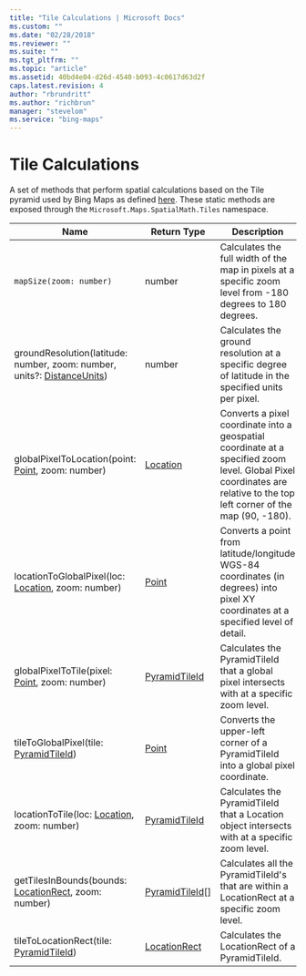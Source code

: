 ```yaml
---
title: "Tile Calculations | Microsoft Docs"
ms.custom: ""
ms.date: "02/28/2018"
ms.reviewer: ""
ms.suite: ""
ms.tgt_pltfrm: ""
ms.topic: "article"
ms.assetid: 40bd4e04-d26d-4540-b093-4c0617d63d2f
caps.latest.revision: 4
author: "rbrundritt"
ms.author: "richbrun"
manager: "stevelom"
ms.service: "bing-maps"
---
```


# Tile Calculations

A set of methods that perform spatial calculations based on the Tile pyramid used by Bing Maps as defined [here](../../../articles/bing-maps-tile-system.md). These static methods are exposed through the `Microsoft.Maps.SpatialMath.Tiles` namespace.

Name                                                                                  | Return Type           | Description
------------------------------------------------------------------------------------- | --------------------- | ----------------------------
`mapSize(zoom: number)`                                                               | number                | Calculates the full width of the map in pixels at a specific zoom level from -180 degrees to 180 degrees.
groundResolution(latitude: number, zoom: number, units?: [DistanceUnits](distanceunits-enumeration.md))             | number                | Calculates the ground resolution at a specific degree of latitude in the specified units per pixel.
globalPixelToLocation(point: [Point](../../map-control-api/point-class.md), zoom: number)                                   | [Location](../../map-control-api/location-class.md)              | Converts a pixel coordinate into a geospatial coordinate at a specified zoom level. Global Pixel coordinates are relative to the top left corner of the map (90, -180).
locationToGlobalPixel(loc: [Location](../../map-control-api/location-class.md), zoom: number)                                  | [Point](../../map-control-api/point-class.md)                 | Converts a point from latitude/longitude WGS-84 coordinates (in degrees) into pixel XY coordinates at a specified level of detail.
globalPixelToTile(pixel: [Point](../../map-control-api/point-class.md), zoom: number)                                       | [PyramidTileId](../../map-control-api/pyramidtileid-class.md)         | Calculates the PyramidTileId that a global pixel intersects with at a specific zoom level.
tileToGlobalPixel(tile: [PyramidTileId](../../map-control-api/pyramidtileid-class.md))                               | [Point](../../map-control-api/point-class.md)                 | Converts the upper-left corner of a PyramidTileId into a global pixel coordinate.
locationToTile(loc: [Location](../../map-control-api/location-class.md), zoom: number)                                         | [PyramidTileId](../../map-control-api/pyramidtileid-class.md)         | Calculates the PyramidTileId that a Location object intersects with at a specific zoom level.
getTilesInBounds(bounds: [LocationRect](../../map-control-api/locationrect-class.md), zoom: number)                                | [PyramidTileId](../../map-control-api/pyramidtileid-class.md)[]       | Calculates all the PyramidTileId's that are within a LocationRect at a specific zoom level.
tileToLocationRect(tile: [PyramidTileId](../../map-control-api/pyramidtileid-class.md))                                             | [LocationRect](../../map-control-api/locationrect-class.md)          | Calculates the LocationRect of a PyramidTileId.
